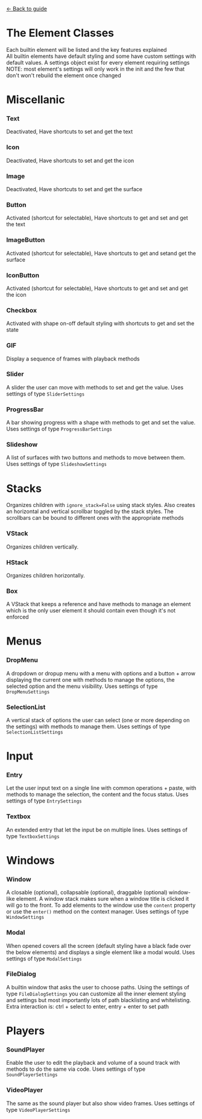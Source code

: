 [<- Back to guide](./guide.md)
# The Element Classes
Each builtin element will be listed and the key features explained<br>
All builtin elements have default styling and some have custom settings with default values. A settings object exist for every element requiring settings<br>
NOTE: most element's settings will only work in the init and the few that don't won't rebuild the element once changed<br>

# Miscellanic

### Text
Deactivated, Have shortcuts to set and get the text
### Icon
Deactivated, Have shortcuts to set and get the icon
### Image
Deactivated, Have shortcuts to set and get the surface
### Button
Activated (shortcut for selectable), Have shortcuts to get and set and get the text
### ImageButton
Activated (shortcut for selectable), Have shortcuts to get and setand get the surface
### IconButton
Activated (shortcut for selectable), Have shortcuts to get and set and get the icon
### Checkbox
Activated with shape on-off default styling with shortcuts to get and set the state
### GIF
Display a sequence of frames with playback methods
### Slider
A slider the user can move with methods to set and get the value. Uses settings of type `SliderSettings`
### ProgressBar
A bar showing progress with a shape with methods to get and set the value. Uses settings of type `ProgressBarSettings`
### Slideshow
A list of surfaces with two buttons and methods to move between them. Uses settings of type `SlideshowSettings`

# Stacks
Organizes children with `ignore_stack=False` using stack styles. Also creates an horizontal and vertical scrollbar toggled by the stack styles. The scrollbars can be bound to different ones with the appropriate methods

### VStack
Organizes children vertically.
### HStack
Organizes children horizontally.
### Box
A VStack that keeps a reference and have methods to manage an element which is the only user element it should contain even though it's not enforced

# Menus

### DropMenu
A dropdown or dropup menu with a menu with options and a button + arrow displaying the current one with methods to manage the options, the selected option and the menu visibility. Uses settings of type `DropMenuSettings`
### SelectionList
A vertical stack of options the user can select (one or more depending on the settings) with methods to manage them. Uses settings of type `SelectionListSettings`

# Input

### Entry
Let the user input text on a single line with common operations + paste, with methods to manage the selection, the content and the focus status. Uses settings of type `EntrySettings`
### Textbox
An extended entry that let the input be on multiple lines. Uses settings of type `TextboxSettings`

# Windows

### Window
A closable (optional), collapsable (optional), draggable (optional) window-like element. A window stack makes sure when a window title is clicked it will go to the front. To add elements to the window use the `content` property or use the `enter()` method on the context manager. Uses settings of type `WindowSettings`
### Modal
When opened covers all the screen (default styling have a black fade over the below elements) and displays a single element like a modal would. Uses settings of type `ModalSettings`
### FileDialog
A builtin window that asks the user to choose paths. Using the settings of type `FileDialogSettings` you can customize all the inner element styling and settings but most importantly lots of path blacklisting and whitelisting. Extra interaction is: ctrl + select to enter, entry + enter to set path

# Players

### SoundPlayer
Enable the user to edit the playback and volume of a sound track with methods to do the same via code. Uses settings of type `SoundPlayerSettings`

### VideoPlayer
The same as the sound player but also show video frames. Uses settings of type `VideoPlayerSettings`
